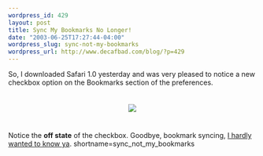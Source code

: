 ```yaml
--- 
wordpress_id: 429
layout: post
title: Sync My Bookmarks No Longer!
date: "2003-06-25T17:27:44-04:00"
wordpress_slug: sync-not-my-bookmarks
wordpress_url: http://www.decafbad.com/blog/?p=429
---
```

So, I downloaded Safari 1.0 yesterday and was very pleased to notice
a new checkbox option on the Bookmarks section of the preferences.
<br /><br />
<div align="center"><img src="http://www.decafbad.com/blog-images/bookmarks_sync_off.gif" hspace="5" vspace="5" /></div>
<br /><br />
Notice the <strong>off state</strong> of the checkbox.  Goodbye, bookmark syncing, <a href="http://www.decafbad.com/blog/geek/isync_bookmarks_huh.html" target="_top">I hardly wanted to know ya</a>.
<!--more-->
shortname=sync_not_my_bookmarks
